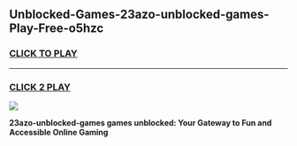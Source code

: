 
## Unblocked-Games-23azo-unblocked-games-Play-Free-o5hzc
<h3>
<a href="https://premium76.site?title=23azo-unblocked-games&ref=23A">CLICK TO PLAY</a></h3>
<hr>

<h3>
<a href="https://premium76.site?title=23azo-unblocked-games&ref=23A">CLICK 2 PLAY</a>
  
</h3>

<a href="https://premium76.site?title=23azo-unblocked-games&ref=23A"><img src="https://clearcache.store/games.png"></a>


**23azo-unblocked-games games unblocked: Your Gateway to Fun and Accessible Online Gaming**
